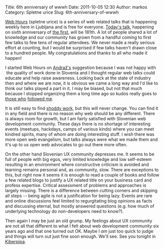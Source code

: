 Title: 6th anniversary of wwwh
Date: 2011-10-05 12:30
Author: markos
Category: Spletne urice
Slug: 6th-anniversary-of-wwwh

[Web Hours](http://wwwh.si "Events homepage") (spletne urice) is a
series of web related talks that is happening weekly here in Ljubljana
and is free for everyone. [Today's
talk](http://wwwh.si/spletne-urice-181-upravljanje-z-dobrim-imenom/ "Talk topic: reputation management"),
happening on sixth anniversary of [the
first](http://wwwh.si/spletne-urice-1-php-v-oasu-terorizma/ "Topic: PHP in time of terrorism"),
will be 181th. A lot of people shared a lot of knowledge and our
community has grown from a handful coming to first few talks to few tens
of regular attendees. We never made a really serious effort at counting,
but I would be surprised if few talks haven't drawn close to a hundred
people. My congratulations and thanks to all who made it happen!

I started Web Hours on
[Andraž's](http://twitter.com/andraz "Andraž's twitter page") suggestion
because I was not happy with  the quality of work done in Slovenia and I
thought regular web talks could educate and help raise awareness.
Looking back at the state of industry then and where we are now, it is
obvious we came a long way and I'd like to think our talks played a part
in it. I may be biased, but not that much because I stopped organizing
them a long time ago so kudos really goes to [those
who](http://friedcell.net/home "Marko Mrdjenovič - Fry") [followed
me](http://twitter.com/DavorinPavlica "Davorin Pavlica").

It is still easy to find [shoddy
work](http://www.zrkv.si/ "Look at page source if you dare"), but this
will never change. You can find it in any field and there is no reason
why web should be any different. There is always room for growth, but I
am fairly satisfied with Slovenian web development community. These days
there is no shortage of interesting events (meetups, hackdays, camps of
various kinds) where you can meet kindred spirits, many of whom are
doing interesting stuff. I wish there was more open web evangelism, but
talks always were what we made them and it's up to us open web advocates
to go out there more often.

On the other hand Slovenian UX community depresses me. It seems to be
full of people with big egos, very limited knowledge and low self-esteem
resulting in an environment where constructive criticism is avoided and
learning remains personal and, as community, slow. There are exceptions
to this, but right now it seems it is enough to read a couple of books
and follow a few related blogs to justify a UX related title on your
business card and profess expertise. Critical assessment of problems and
approaches is largely missing. There is a difference between cutting
corners and skipping all steps -- being agile is not a justification for
being lazy. Events are rare and online discussions feel limited to
regurgitating blog opinions as facts and discussing eternal, but mostly
answered questions (e.g. how much of underlying technology do
non-developers need to know?).

Then again I may be just an old grump. My feelings about UX community
are not all that different to what I felt about web development
community six years ago and that one turned out OK. Maybe I *am* just
too quick to judge and things will turn out just fine soon enough. We'll
see. See you tonight in [Kiberpipa](http://www.kiberpipa.org/).

